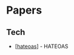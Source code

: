 # Papers

## Tech

- [[hateoas]] - HATEOAS


[//begin]: # "Autogenerated link references for markdown compatibility"
[hateoas]: papers.tech/hateoas "HATEOAS"
[//end]: # "Autogenerated link references"

